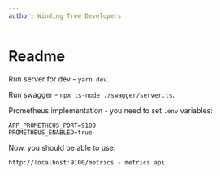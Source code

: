 ```yaml
---
author: Winding Tree Developers
---
```


# Readme

Run server for dev - `yarn dev`.

Run swagger - `npx ts-node ./swagger/server.ts`.

Prometheus implementation - you need to set `.env` variables:

```dotenv
APP_PROMETHEUS_PORT=9100
PROMETHEUS_ENABLED=true
```

Now, you should be able to use:

```
http://localhost:9100/metrics - metrics api
```
